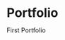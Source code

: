 # Portfolio
First Portfolio
<!DOCTYPE html>
<html lang="en">

<head>
    <meta charset="UTF-8">
    <meta name="viewport" content="width=device-width, initial-scale=1.0">
    <title>Sanchit Singh Portfolio</title>
    <link rel="preconnect" href="https://fonts.googleapis.com">
    <link rel="preconnect" href="https://fonts.gstatic.com" crossorigin>
    <link
        href="https://fonts.googleapis.com/css2?family=Poppins:ital,wght@0,100;0,200;0,300;0,400;0,500;0,600;0,700;0,800;0,900;1,100;1,200;1,300;1,400;1,500;1,600;1,700;1,800;1,900&display=swap"
        rel="stylesheet">
    <style>
        * {
            margin: 0;
            padding: 0;
        }

        body {
            background-color: black;
            color: white;
            font-family: "Poppins", sans-serif;
        }

        nav {
            display: flex;
            justify-content: space-around;
            align-items: center;
            height: 80px;
            background-color: rgb(6, 6, 54);
        }

        nav ul {
            display: flex;
            justify-content: center;
        }

        nav ul li {
            list-style: none;
            margin: 0 25px;

        }

        nav ul li a {
            text-decoration: none;
            color: white;
        }

        nav ul li a:hover {
            color: rgb(103, 12, 12);
            font-size: 1.5rem;
        }


        .left {
            font-size: 1.25rem;
        }

        .firstsection {
            display: flex;
            justify-content: space-around;
            align-items: center;
            margin: 130px 0;

        }

        .leftsection {
            /* background-color: red; */
            /* width:34px; */
            font-size: 3rem;
            margin: 70px o;

        }


        .rightsection {
            /* background-color: red; */

        }

        .firstsection>div {
            width: 30%;

        }

        .rightsection img {
            width: 80%;
            margin: 50px 0;

        }

        .purple {

            color: rgb(11, 11, 101)1;
        }


        #element {
            color: blueviolet;
        }

        .secondSection {
            max-width: 80uv;
            margin: auto;
            height: 80vh;
        }

        main hr {
            border: 0;
            background: #0c0772;
            height: 12px;
            /* margin: 40px 84px; */
        }

        .secondSection h1 {
            font-size: 2rem;

        }

        .grey {
            text-decoration-color: gray;
        }

        .box {
            background: rgb(20, 0, 150);
            width: 80vw;
            height: 2px;
            margin: 56px 0;
            display: flex;
            padding: 4px;

        }

        .vertical {
            height: 100px;
            width: 5px;
            background-color: rgb(178, 163, 179);
            margin: 0 120px;
        }

        .image-top {
            width: 50px;
            position: relative;
            top: -62px;
            left: -9px;
        }

        .vertical-title {
            position: relative;
            top: 75px;
            width: 150px;
            font-size: 14px;


        }

        .vertical-desc {
            position: relative;
            top: 90px;
            color: grey;
            width: 150px;
            font-size: 12px;

        }

        .footer {
            display: absolute;
            padding: 40px 60px;
            justify-content: space-evenly;

        }

        footer {
            background-color: rgb(12, 41, 55);
            /* height: 220px; */

        }

        footer ul {
            list-style: none;
        }

        .footer>div {
            width: 20px;
        }

        footer .footer-rights {
            text-align: center;
            color: rgb(70, 60, 216);
            /* padding: 10px 10px; */

        }

        .btns {
            background-color: #1a148b;
            color: rgb(191, 189, 192);
            border: 3px solid white;
            border-radius: 4px;
            font-size: 20px;

        }

        .leftsection .buttons {
            padding: 10px;
            /* cursor:hover; */
        }

        .leftsection .buttons .btns:hover {
            color: #8b1414;
            /* cursor:hover; */
            font-size: 25px;
            cursor: pointer;
        }

        .one {
            height: 340px;
            width: 500px;
            padding: 5px 5px;
        }
    </style>
</head>

<body>

    <header>
        <nav>
            <div class="left">Sanchit's Portfolio</div>
            <div class="right">
                <ul>
                    <li><a href="/">Home</a></li>
                    <li><a href="/">About</a></li>
                    <li> <a href="/">Service</a></li>
                    <li><a href="/">Projects</a></li>
                    <li><a href="/">Contact Me</a></li>
                </ul>
            </div>
        </nav>
    </header>

    <main>
        <section class="firstsection">
            <div class="leftsection">Hi ,My name is <span class="purple">Atomicx</span>
                <div>I am a passionate</div>
                <div>Web Developer</div>
                <span id="element"></span>
                <div class="buttons">
                    <button class="btns">Resume</button>
                    <button class="btns">View Github</button>
                </div>
            </div>
            <div class="rightsection">
                <img class="one" src="developer2.png" alt="You better know!">
            </div>
        </section>
        <hr>

        <section class="secondSection">
            <span class="grey">What I have learn so far!</span>
            <h1>Work Experience</h1>
            <div class="box">
                <div class="vertical">
                    <img class="image-top" src="html2.png" alt="You better know">
                    <div class="vertical-title">
                        HTML Developer
                    </div>

                    <div class="vertical-desc">
                        Hyper Text Markup Language
                        HTML stands for Hyper Text Markup Language. HTML is the standard markup language for creating
                        Web pages. HTML describes the structure of a Web page. HTML consists of a series of elements.
                        HTML elements tell the browser how to display the content.
                    </div>


                </div>
                <div class="vertical">
                    <img class="image-top" src="css.png" alt="You better know">
                    <div class="vertical-title">
                        CSS Developer
                    </div>

                    <div class="vertical-desc">
                        CSS is a design language that makes a website look more appealing than just plain or uninspiring
                        pieces of text. Whereas HTML largely determines textual content, CSS determines visual
                        structure, layout, and aesthetics.
                    </div>

                </div>
                <div class="vertical">
                    <img class="image-top" src="javascript.png" alt="You better know">

                    <div class="vertical-title">
                        JavaScript Developer
                    </div>

                    <div class="vertical-desc">
                        JavaScript is a programming language used to create dynamic content for websites. It achieves
                        this by adding new HTML elements while modifying existing ones. Many coders enhance web
                        development skills using JavaScript to create user-friendly and interactive websites.
                    </div>
                    <!-- <div class="vertical">
                        <img class="image-top" src="pv2.jpeg" alt="You better know">
                        <div class="vertical-title">
                            Python Developer
                        </div>
                        <div class="vertical-desc">
                            Python is often used as a support language for software developers, for build control and
                            management, testing, and in many other ways. SCons for build control. Buildbot and Apache
                            Gump for automated continuous compilation and testing. Roundup or Trac for bug tracking and
                            project management.
                        </div>
                    </div> -->
        </section>

    </main>

    <footer>
        <div class="footer">
            <div class="first">
                <h2>Live Young,Live free</h2>
            </div>
            <div class="second">

                <ul>
                    <li>Contact Us</li>
                    <li>Help</li>
                </ul>
            </div>
            <!-- <div class="footer-third"></div>
            <div class="footer-fourth"></div> -->
        </div>
        <div class="footer-rights">
            Copyright&#169; www.sanchitportfolio.com | @All rights reserved
        </div>
    </footer>


    <script src="https://unpkg.com/typed.js@2.1.0/dist/typed.umd.js"></script>

    <script>
        var typed = new Typed('#element', {
            strings: ['<i>Web Developer</i> ', '&amp; Graphic Designer.', 'MotherFucker Starboy','Jai Shree Ram'],
            typeSpeed: 50,
        });
    </script>

</body>


</html>
